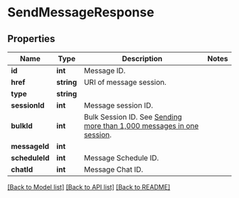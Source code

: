 # SendMessageResponse

## Properties
Name | Type | Description | Notes
------------ | ------------- | ------------- | -------------
**id** | **int** | Message ID. | 
**href** | **string** | URI of message session. | 
**type** | **string** |  | 
**sessionId** | **int** | Message session ID. | 
**bulkId** | **int** | Bulk Session ID. See [Sending more than 1,000 messages in one session](http://docs.textmagictesting.com/#section/Tutorials/Sending-more-than-1000-messages-in-one-session). | 
**messageId** | **int** |  | 
**scheduleId** | **int** | Message Schedule ID. | 
**chatId** | **int** | Message Chat ID. | 

[[Back to Model list]](../README.md#documentation-for-models) [[Back to API list]](../README.md#documentation-for-api-endpoints) [[Back to README]](../README.md)


